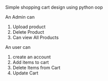 
Simple shopping cart design using python oop

An Admin can
1. Upload product
2. Delete Product
3. Can view All Products

An user can
1. create an account
2. Add items to cart
3. Delete Items from Cart
4. Update Cart
